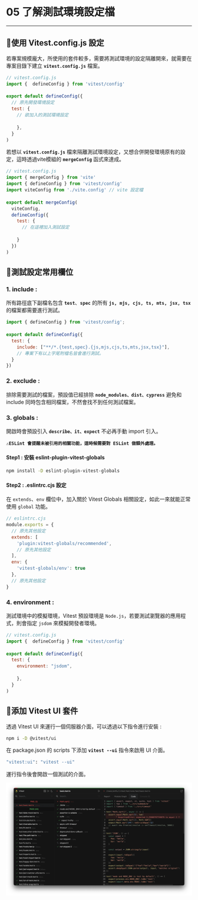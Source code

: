 # 05 了解測試環境設定檔

---

## 🔗使用 Vitest.config.js 設定

若專案規模龐大，所使用的套件較多，需要將測試環境的設定隔離開來，就需要在專案目錄下建立 **`vitest.config.js`** 檔案。

```js
// vitest.config.js
import {  defineConfig } from 'vitest/config'

export default defineConfig({
  // 原先開發環境設定
  test: {
    // 欲加入的測試環境設定
    
    },
  }
)
```

若想以 **`vitest.config.js`** 檔來隔離測試環境設定，又想合併開發環境原有的設定，這時透過vite模組的 **`mergeConfig`** 函式來達成。

```js
// vitest.config.js
import { mergeConfig } from 'vite'
import { defineConfig } from 'vitest/config'
import viteConfig from './vite.config' // vite 設定檔

export default mergeConfig(
  viteConfig,
  defineConfig({
    test: {
      // 在這裡加入測試設定
      
    }
  })
)
```

## 🔗測試設定常用欄位

### 1. include : 

所有路徑底下副檔名包含 **`test`**、**`spec`** 的所有 **`js, mjs, cjs, ts, mts, jsx, tsx`** 的檔案都需要進行測試。 

```js
import { defineConfig } from 'vitest/config';

export default defineConfig({
  test: {
    include: ["**/*.{test,spec}.{js,mjs,cjs,ts,mts,jsx,tsx}"],
    // 專案下有以上字尾附檔名皆會進行測試。
  }
})
```

### 2. exclude :

排除需要測試的檔案，預設值已經排除 **`node_modules、dist、cypress`** 避免和 include 同時包含相同檔案，不然會找不到任何測試檔案。

### 3. globals :

開啟時會預設引入 **`describe、it、expect`** 不必再手動 import 引入。

**`⚠️ESLint 會提醒未被引用的相關功能，這時候需要對 ESLint 做額外處理。`** 

#### Step1 : 安裝 eslint-plugin-vitest-globals

```bash
npm install -D eslint-plugin-vitest-globals
```

#### Step2 : .eslintrc.cjs 設定

在 `extends`、`env` 欄位中，加入關於 Vitest Globals 相關設定，如此一來就能正常使用 `global` 功能。

```js
// eslintrc.cjs
module.exports = {
  // 原先其他設定
  extends: [
    'plugin:vitest-globals/recommended',
    // 原先其他設定
  ],
  env: {
    'vitest-globals/env': true
  },
  // 原先其他設定
}
```

### 4. environment :

測試環境中的模擬環境，Vitest 預設環境是 `Node.js`，若要測試瀏覽器的應用程式，則會指定 `jsdom` 來模擬開發者環境。

```js
// vitest.config.js
import {  defineConfig } from 'vitest/config'

export default defineConfig({
  test: {
    environment: "jsdom",
    
    },
  }
)
```

## 🔗添加 Vitest UI 套件

透過 Vitest UI 來運行一個伺服器介面，可以透過以下指令進行安裝 :

```bash
npm i -D @vitest/ui
```

在 package.json 的 scripts 下添加 **`vitest --ui`** 指令來啟用 UI 介面。

```bash
"vitest:ui": "vitest --ui"
```

運行指令後會開啟一個測試的介面。

![alt text](../img/image-4.png)